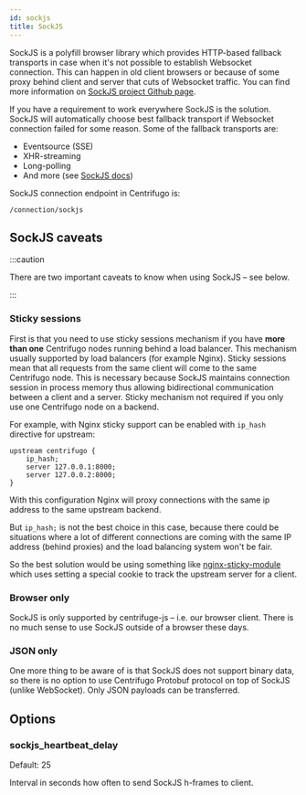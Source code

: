 ```yaml
---
id: sockjs
title: SockJS
---
```


SockJS is a polyfill browser library which provides HTTP-based fallback transports in case when it's not possible to establish Websocket connection. This can happen in old client browsers or because of some proxy behind client and server that cuts of Websocket traffic. You can find more information on [SockJS project Github page](https://github.com/sockjs/sockjs-client).

If you have a requirement to work everywhere SockJS is the solution. SockJS will automatically choose best fallback transport if Websocket connection failed for some reason. Some of the fallback transports are:

* Eventsource (SSE)
* XHR-streaming
* Long-polling
* And more (see [SockJS docs](https://github.com/sockjs/sockjs-client))

SockJS connection endpoint in Centrifugo is:

```
/connection/sockjs
```

## SockJS caveats

:::caution

There are two important caveats to know when using SockJS – see below.

:::

### Sticky sessions

First is that you need to use sticky sessions mechanism if you have **more than one** Centrifugo nodes running behind a load balancer. This mechanism usually supported by load balancers (for example Nginx). Sticky sessions mean that all requests from the same client will come to the same Centrifugo node. This is necessary because SockJS maintains connection session in process memory thus allowing bidirectional communication between a client and a server. Sticky mechanism not required if you only use one Centrifugo node on a backend.

For example, with Nginx sticky support can be enabled with `ip_hash` directive for upstream:

```
upstream centrifugo {
    ip_hash;
    server 127.0.0.1:8000;
    server 127.0.0.2:8000;
}
```

With this configuration Nginx will proxy connections with the same ip address to the same upstream backend.

But `ip_hash;` is not the best choice in this case, because there could be situations
where a lot of different connections are coming with the same IP address (behind proxies)
and the load balancing system won't be fair.

So the best solution would be using something like [nginx-sticky-module](https://bitbucket.org/nginx-goodies/nginx-sticky-module-ng/overview) which uses setting a special cookie to track the upstream server for a client.

### Browser only

SockJS is only supported by centrifuge-js – i.e. our browser client. There is no much sense to use SockJS outside of a browser these days.

### JSON only

One more thing to be aware of is that SockJS does not support binary data, so there is no option to use Centrifugo Protobuf protocol on top of SockJS (unlike WebSocket). Only JSON payloads can be transferred.

## Options

### sockjs_heartbeat_delay

Default: 25

Interval in seconds how often to send SockJS h-frames to client.
